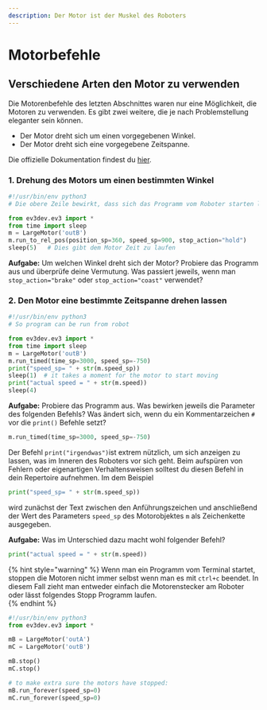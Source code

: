 ```yaml
---
description: Der Motor ist der Muskel des Roboters
---
```


# Motorbefehle

## Verschiedene Arten den Motor zu verwenden

Die Motorenbefehle des letzten Abschnittes waren nur eine Möglichkeit, die Motoren zu verwenden. Es gibt zwei weitere, die je nach Problemstellung eleganter sein können. 

* Der Motor dreht sich um einen vorgegebenen Winkel.
* Der Motor dreht sich eine vorgegebene Zeitspanne.

Die offizielle Dokumentation findest du [hier](http://python-ev3dev.readthedocs.io/en/stable/motors.html).

### 1. Drehung des Motors um einen bestimmten Winkel

```python
#!/usr/bin/env python3
# Die obere Zeile bewirkt, dass sich das Programm vom Roboter starten la"sst 

from ev3dev.ev3 import *
from time import sleep
m = LargeMotor('outB')
m.run_to_rel_pos(position_sp=360, speed_sp=900, stop_action="hold")
sleep(5)   # Dies gibt dem Motor Zeit zu laufen

```

 **Aufgabe:** Um welchen Winkel dreht sich der Motor? Probiere das Programm aus und überprüfe deine Vermutung. Was passiert jeweils, wenn man `stop_action="brake"` oder `stop_action="coast"` verwendet?

###  2. Den Motor eine bestimmte Zeitspanne drehen lassen

```python
#!/usr/bin/env python3
# So program can be run from robot

from ev3dev.ev3 import *
from time import sleep
m = LargeMotor('outB')
m.run_timed(time_sp=3000, speed_sp=-750)
print("speed_sp= " + str(m.speed_sp))
sleep(1)  # it takes a moment for the motor to start moving
print("actual speed = " + str(m.speed))
sleep(4)

```

 **Aufgabe:** Probiere das Programm aus. Was bewirken jeweils die Parameter des folgenden Befehls? Was ändert sich, wenn du ein Kommentarzeichen `#` vor die `print()` Befehle setzt?

```python
m.run_timed(time_sp=3000, speed_sp=-750)
```

Der Befehl `print("irgendwas")`ist extrem nützlich, um sich anzeigen zu lassen, was im Inneren des Roboters vor sich geht. Beim aufspüren von Fehlern oder eigenartigen Verhaltensweisen solltest du diesen Befehl in dein Repertoire aufnehmen. Im dem Beispiel 

```python
print("speed_sp= " + str(m.speed_sp))
```

wird zunächst der Text zwischen den Anführungszeichen und anschließend der Wert des Parameters `speed_sp` des Motorobjektes `m` als Zeichenkette ausgegeben. 

**Aufgabe:** Was im Unterschied dazu macht wohl folgender Befehl?

```python
print("actual speed = " + str(m.speed))
```

{% hint style="warning" %}
Wenn man ein Programm vom Terminal startet, stoppen die Motoren nicht immer selbst wenn man es mit `ctrl+c` beendet. In diesem Fall zieht man entweder einfach die Motorenstecker am Roboter oder lässt folgendes Stopp Programm laufen.   
{% endhint %}

```python
#!/usr/bin/env python3
from ev3dev.ev3 import *

mB = LargeMotor('outA')
mC = LargeMotor('outB')

mB.stop()
mC.stop()

# to make extra sure the motors have stopped:
mB.run_forever(speed_sp=0)
mC.run_forever(speed_sp=0)

```

